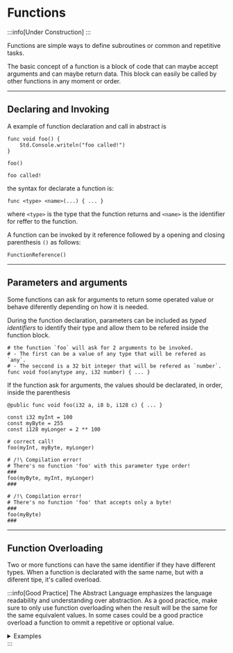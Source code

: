 # Functions

:::info[Under Construction]
:::

Functions are simple ways to define subroutines or common and repetitive tasks.

The basic concept of a function is a block of code that can maybe accept arguments and can maybe
return data.
This block can easily be called by other functions in any moment or order.

---
## Declaring and Invoking

A example of function declaration and call in abstract is
```abs
func void foo() {
    Std.Console.writeln("foo called!")
}

foo()
```
```text title="Console Output"
foo called!
```

the syntax for declarate a function is:
```abs
func <type> <name>(...) { ... }
```

where `<type>` is the type that the function returns and `<name>` is the identifier for
reffer to the function.

A function can be invoked by it reference followed by a opening and closing parenthesis `()` as follows:
```abs
FunctionReference()
```

---
## Parameters and arguments


Some functions can ask for arguments to return some operated value or behave diferently depending
on how it is needed.

During the function declaration, parameters can be included as *typed identifiers* to identify their
type and allow them to be refered inside the function block.

```abs
# the function `foo` will ask for 2 arguments to be invoked.
# - The first can be a value of any type that will be refered as `any`.
# - The seccond is a 32 bit integer that will be refered as `number`.
func void foo(anytype any, i32 number) { ... }
```


If the function ask for arguments, the values should be declarated, in order, inside the parenthesis
```abs
@public func void foo(i32 a, i8 b, i128 c) { ... }

const i32 myInt = 100
const myByte = 255
const i128 myLonger = 2 ** 100

# correct call!
foo(myInt, myByte, myLonger) 

# /!\ Compilation error!
# There's no function 'foo' with this parameter type order!
###
foo(myByte, myInt, myLonger)
###

# /!\ Compilation error!
# There's no function 'foo' that accepts only a byte!
###
foo(myByte)
###
```

---
## Function Overloading

Two or more functions can have the same identifier if they have different types.
When a function is declarated with the same name, but with a diferent tipe, it's called overload.

:::info[Good Practice]
The Abstract Language emphasizes the language readability and understanding over abstraction.
As a good practice, make sure to only use function overloading when the result will be the same
for the same equivalent values. In some cases could be a good practice overload a function to ommit
a repetitive or optional value.

<details>
<summary>Examples</summary>

```abs title="Good Practice"
# Different results are named diferently

func void writeText(string value) {
    Std.Console.writeLn("My string is: " + value)
}
func void writeText([]char value) {
    Std.Console.writeLn("My string is: " + string.join(value))
}
func void writeNumber(i32 value) {
    Std.Console.writeLn("My number is: " + value)
}
```

```abs title="Bad Practice"
# Different results with the same name can result in a
# harder understanding of the code

func void writeText(string value) {
    Std.Console.writeLn("My string is:" + value)
}
func void writeText([]char value) {
    Std.Console.lowriteLng("My string is:" + string.join(value))
}
func void writeText(i32 value) {
    Std.Console.writeLn("My number is:" + value)
}
```
</details>
:::
